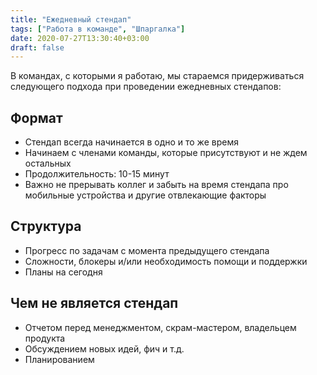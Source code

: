 ```yaml
---
title: "Ежедневный стендап"
tags: ["Работа в команде", "Шпаргалка"]
date: 2020-07-27T13:30:40+03:00
draft: false
---
```


В командах, с которыми я работаю, мы стараемся придерживаться следующего подхода при проведении
ежедневных стендапов:

## Формат

- Стендап всегда начинается в одно и то же время
- Начинаем с членами команды, которые присутствуют и не ждем остальных
- Продолжительность: 10-15 минут
- Важно не прерывать коллег и забыть на время стендапа про мобильные устройства и другие отвлекающие факторы
<!--more-->
## Структура

- Прогресс по задачам с момента предыдущего стендапа
- Сложности, блокеры и/или необходимость помощи и поддержки
- Планы на сегодня

## Чем не является стендап

- Отчетом перед менеджментом, скрам-мастером, владельцем продукта
- Обсуждением новых идей, фич и т.д.
- Планированием
